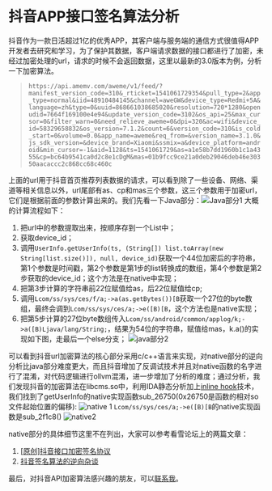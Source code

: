 # 抖音APP接口签名算法分析
﻿抖音作为一款日活超过1亿的优秀APP，其客户端与服务端的通信方式很值得APP开发者去研究和学习，为了保护其数据，客户端请求数据的接口都进行了加密，未经过加密处理的url，请求的时候不会返回数据，这里以最新的3.0版本为例，分析一下加密算法。  

>`https://api.amemv.com/aweme/v1/feed/?manifest_version_code=310&_rticket=1541061729354&pull_type=2&app_type=normal&iid=48910484145&channel=aweGW&device_type=Redmi+5A&language=zh&type=0&uuid=868661038685020&resolution=720*1280&openudid=7664f169100e4e94&update_version_code=3102&os_api=25&max_cursor=0&filter_warn=0&need_relieve_aweme=0&dpi=320&ac=wifi&device_id=58329658832&os_version=7.1.2&count=6&version_code=310&is_cold_start=0&volume=0.0&app_name=aweme&req_from=&version_name=3.1.0&js_sdk_version=&device_brand=Xiaomi&ssmix=a&device_platform=android&min_cursor=-1&aid=1128&ts=1541061729&as=a1e58b7dd1960b1c1a4355&cp=bc64b9541ca0d2c8e1cDgM&mas=01b9fcc9ce21a0deb29046deb46e30350aacaccc2c868cc68c460c`
>

上面的url用于抖音首页推荐列表数据的请求，可以看到除了一些设备、网络、渠道等相关信息以外，url尾部有as、cp和mas三个参数，这三个参数用于加密url，它们是根据前面的参数计算出来的。我们先看一下Java部分：![Java部分1](https://img-blog.csdnimg.cn/20181101170129884.png?x-oss-process=image/watermark,type_ZmFuZ3poZW5naGVpdGk,shadow_10,text_aHR0cHM6Ly9ibG9nLmNzZG4ubmV0L3dhbmdteGU=,size_16,color_FFFFFF,t_70)
大概的计算流程如下：

 1. 把url中的参数提取出来，按顺序存到一个List中；
 2. 获取device_id；
 3. 调用`UserInfo.getUserInfo(ts, (String[]) list.toArray(new String[list.size()]), null, device_id)`获取一个44位加密后的字符串， 第1个参数是时间戳，第2个参数是第1步的list转换成的数组，第4个参数是第2步获取的device_id；这个方法是在native中实现；
 4. 把第3步计算的字符串前22位赋值给as，后22位赋值给cp;
 5. 调用`Lcom/ss/sys/ces/f/a;->a(as.getBytes())[B`获取一个27位的byte数组，最终会调到`Lcom/ss/sys/ces/a;->e([B)[B`，这个方法也是native实现；
 6. 把第5步计算的27位byte数组传入`Lcom/ss/android/common/applog/k;->a([B)Ljava/lang/String;`，结果为54位的字符串，赋值给mas，k.a()的实现如下图，走最后一个else分支； 
 ![java部分2](https://img-blog.csdnimg.cn/20181101173341958.png?x-oss-process=image/watermark,type_ZmFuZ3poZW5naGVpdGk,shadow_10,text_aHR0cHM6Ly9ibG9nLmNzZG4ubmV0L3dhbmdteGU=,size_16,color_FFFFFF,t_70)  
   
可以看到抖音url加密算法的核心部分采用c/c++语言来实现，对native部分的逆向分析比java部分难度更大，而且抖音增加了反调试技术并且对native函数的名字进行了混淆，对代码逻辑进行ollvm混淆，进一步增加了分析的难度；通过分析，我们发现抖音的加密算法在libcms.so中，利用IDA静态分析加上[inline hook](https://github.com/ele7enxxh/Android-Inline-Hook)技术，我们找到了getUserInfo的native实现函数sub_26750(0x26750是函数的相对so文件起始位置的偏移):
![native 1](https://img-blog.csdnimg.cn/20181101180639160.png)
`Lcom/ss/sys/ces/a;->e([B)[B`的native实现函数是sub_2f1c8()
![native2](https://img-blog.csdnimg.cn/20181101182626410.png)

 native部分的具体细节这里不在列出，大家可以参考看雪论坛上的两篇文章：
 
 1. [\[原创\]抖音接口加密签名协议](https://bbs.pediy.com/thread-226931.htm)
 2. [抖音签名算法的逆向杂谈](https://zhuanlan.kanxue.com/article-5010.htm)
 
最后，对抖音API加密算法感兴趣的朋友，可以[联系我](http://47.105.95.219)。
